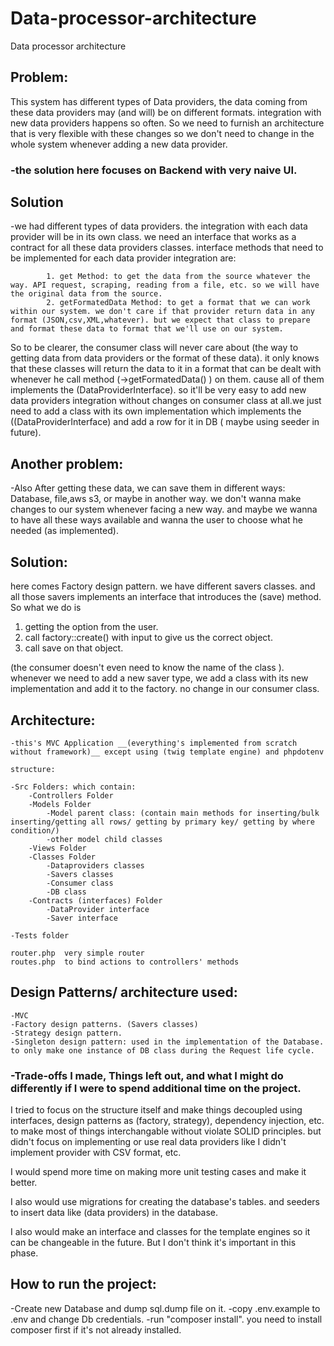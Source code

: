 # Data-processor-architecture
Data processor architecture

## Problem:

This system has different types of Data providers, the data coming from these data providers may (and will) be on different formats. integration with new data providers happens so often. So we need to furnish an architecture that is very flexible with these changes so we don't need to change in the whole system whenever adding a new data provider.

### -the solution here focuses on Backend with very naive UI.

## Solution 

-we had different types of data providers. the integration with each data provider will be in its own class. we need an interface that works as a contract for all these data providers classes. interface methods that need to be implemented for each data provider integration are: 
            
            1. get Method: to get the data from the source whatever the way. API request, scraping, reading from a file, etc. so we will have the original data from the source.
            2. getFormatedData Method: to get a format that we can work within our system. we don't care if that provider return data in any format (JSON,csv,XML,whatever). but we expect that class to prepare and format these data to format that we'll use on our system.

So to be clearer, the consumer class will never care about (the way to getting data from data providers or the format of these data). it only knows that these classes will return the data to it in a format that can be dealt with whenever he call method (->getFormatedData() ) on them. cause all of them implements the (DataProviderInterface). so it'll be very easy to add new data providers integration without changes on consumer class at all.we just need to add a class with its own implementation which implements the ((DataProviderInterface) and add a row for it in DB ( maybe using seeder in future). 

## Another problem:

-Also After getting these data, we can save them in different ways: Database, file,aws s3, or maybe in another way. we don't wanna make changes to our system whenever facing a new way. and maybe we wanna to have all these ways available and wanna the user to choose what he needed (as implemented).

## Solution:

here comes Factory design pattern. we have different savers classes. and all those savers implements an interface that introduces the (save) method. So what we do is 

1. getting the option from the user. 
2. call factory::create() with input to give us the correct object. 
3. call save on that object. 

(the consumer doesn't even need to know the name of the class ). whenever we need to add a new saver type, we add a class with its new implementation and add it to the factory. no change in our consumer class.



## Architecture:

    -this's MVC Application __(everything's implemented from scratch without framework)__ except using (twig template engine) and phpdotenv

    structure:

    -Src Folders: which contain:
        -Controllers Folder
        -Models Folder
            -Model parent class: (contain main methods for inserting/bulk inserting/getting all rows/ getting by primary key/ getting by where condition/)
            -other model child classes
        -Views Folder
        -Classes Folder
            -Dataproviders classes 
            -Savers classes
            -Consumer class
            -DB class 
        -Contracts (interfaces) Folder
            -DataProvider interface
            -Saver interface

    -Tests folder

    router.php  very simple router
    routes.php  to bind actions to controllers' methods
    

## Design Patterns/ architecture used:
    -MVC
    -Factory design patterns. (Savers classes)
    -Strategy design pattern. 
    -Singleton design pattern: used in the implementation of the Database. to only make one instance of DB class during the Request life cycle.


### -Trade-offs I made, Things left out, and what I might do differently if I were to spend additional time on the project.

I tried to focus on the structure itself and make things decoupled using interfaces, design patterns as (factory, strategy), dependency injection, etc. to make most of things interchangable without violate SOLID principles. but didn't focus on implementing or use real data providers like I didn't implement provider with CSV format, etc.

I would spend more time on making more unit testing cases and make it better.


I also would use migrations for creating the database's tables. and seeders to insert data like (data providers) in the database.

I also would make an interface and classes for the template engines so it can be changeable in the future. But I don't think it's important in this phase.



## How to run the project:

-Create new Database and dump sql.dump file on it.
-copy .env.example to .env and change Db credentials.
-run "composer install". you need to install composer first if it's not already installed.
